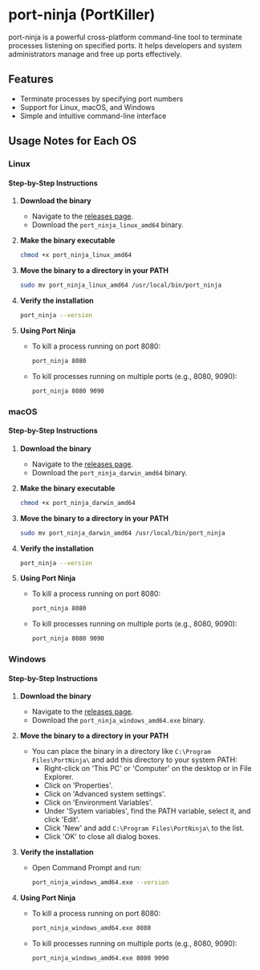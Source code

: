 # port-ninja (PortKiller)

port-ninja is a powerful cross-platform command-line tool to terminate processes listening on specified ports. It helps developers and system administrators manage and free up ports effectively.

## Features

- Terminate processes by specifying port numbers
- Support for Linux, macOS, and Windows
- Simple and intuitive command-line interface


## Usage Notes for Each OS

### Linux

#### Step-by-Step Instructions

1. **Download the binary**
    - Navigate to the [releases page](https://github.com/tijo-thomaz/port-ninja/releases).
    - Download the `port_ninja_linux_amd64` binary.

2. **Make the binary executable**
    ```sh
    chmod +x port_ninja_linux_amd64
    ```

3. **Move the binary to a directory in your PATH**
    ```sh
    sudo mv port_ninja_linux_amd64 /usr/local/bin/port_ninja
    ```

4. **Verify the installation**
    ```sh
    port_ninja --version
    ```

5. **Using Port Ninja**
    - To kill a process running on port 8080:
        ```sh
        port_ninja 8080
        ```
    - To kill processes running on multiple ports (e.g., 8080, 9090):
        ```sh
        port_ninja 8080 9090
        ```

### macOS

#### Step-by-Step Instructions

1. **Download the binary**
    - Navigate to the [releases page](https://github.com/yourrepo/releases).
    - Download the `port_ninja_darwin_amd64` binary.

2. **Make the binary executable**
    ```sh
    chmod +x port_ninja_darwin_amd64
    ```

3. **Move the binary to a directory in your PATH**
    ```sh
    sudo mv port_ninja_darwin_amd64 /usr/local/bin/port_ninja
    ```

4. **Verify the installation**
    ```sh
    port_ninja --version
    ```

5. **Using Port Ninja**
    - To kill a process running on port 8080:
        ```sh
        port_ninja 8080
        ```
    - To kill processes running on multiple ports (e.g., 8080, 9090):
        ```sh
        port_ninja 8080 9090
        ```

### Windows

#### Step-by-Step Instructions

1. **Download the binary**
    - Navigate to the [releases page](https://github.com/tijo-thomaz/port-ninja/releases/).
    - Download the `port_ninja_windows_amd64.exe` binary.

2. **Move the binary to a directory in your PATH**
    - You can place the binary in a directory like `C:\Program Files\PortNinja\` and add this directory to your system PATH:
        - Right-click on 'This PC' or 'Computer' on the desktop or in File Explorer.
        - Click on 'Properties'.
        - Click on 'Advanced system settings'.
        - Click on 'Environment Variables'.
        - Under 'System variables', find the PATH variable, select it, and click 'Edit'.
        - Click 'New' and add `C:\Program Files\PortNinja\` to the list.
        - Click 'OK' to close all dialog boxes.

3. **Verify the installation**
    - Open Command Prompt and run:
        ```sh
        port_ninja_windows_amd64.exe --version
        ```

4. **Using Port Ninja**
    - To kill a process running on port 8080:
        ```sh
        port_ninja_windows_amd64.exe 8080
        ```
    - To kill processes running on multiple ports (e.g., 8080, 9090):
        ```sh
        port_ninja_windows_amd64.exe 8080 9090
        ```
